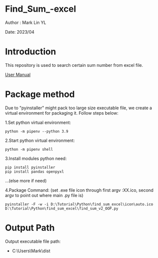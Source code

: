 # Find_Sum_-excel
Author : Mark Lin YL

Date: 2023/04

# Introduction
This repository is used to search certain sum number from excel file.

[User Manual](blob/main/Readme/Readme.pdf)

# Package method
Due to "pyinstaller" might pack too large size executable file, we create a virtual environment for packaging it.
Follow steps below:

1.Set python virtual environment:
  ```
  python -m pipenv --python 3.9
  ```
2.Start python virtual environment:
  ```
  python -m pipenv shell
  ```
3.Install modules python need:
	
	pip install pyinstaller
	pip install pandas openpyxl
	
  ...(else more if need)
  
4.Package Command: (set .exe file icon through first argv :XX.ico,  second argv to point out where main .py file is)
	
	
	pyinstaller -F -w -i D:\Tutorial\Python\find_sum_excel\icon\auto.ico D:\Tutorial\Python\find_sum_excel\find_sum_v2_OOP.py
	
	
# Output Path
Output executable file path:
* C:\Users\Mark\dist
